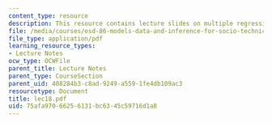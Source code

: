 ```yaml
---
content_type: resource
description: This resource contains lecture slides on multiple regression.
file: /media/courses/esd-86-models-data-and-inference-for-socio-technical-systems-spring-2007/75afa97066256131bc6345c59716d1a8_lec18.pdf
file_type: application/pdf
learning_resource_types:
- Lecture Notes
ocw_type: OCWFile
parent_title: Lecture Notes
parent_type: CourseSection
parent_uid: 408284b3-c8ad-9249-a559-1fe4db109ac3
resourcetype: Document
title: lec18.pdf
uid: 75afa970-6625-6131-bc63-45c59716d1a8
---
```

